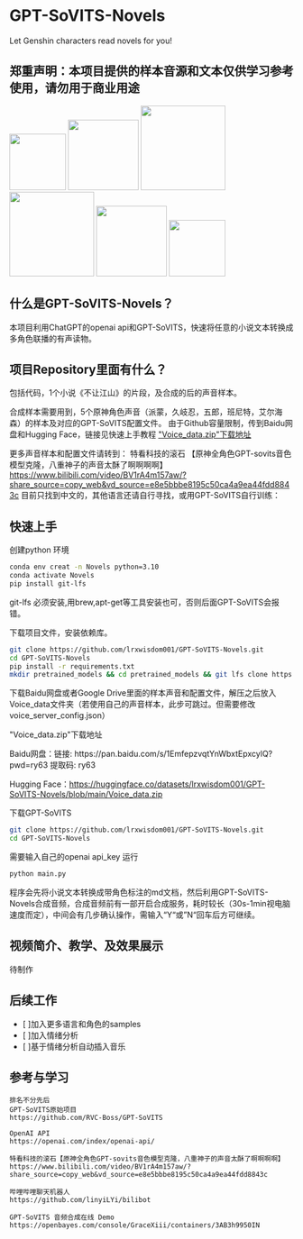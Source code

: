# GPT-SoVITS-Novels
Let Genshin characters read novels for you!

## 郑重声明：本项目提供的样本音源和文本仅供学习参考使用，请勿用于商业用途
<img src="https://github.com/lrxwisdom001/GPT-SoVITS-Novels/assets/106758196/69cb3a68-9f6e-4211-bc9b-9222efdac845" height="100">
<img src="https://github.com/lrxwisdom001/GPT-SoVITS-Novels/assets/106758196/69cb3a68-9f6e-4211-bc9b-9222efdac845" height="125">
<img src="https://github.com/lrxwisdom001/GPT-SoVITS-Novels/assets/106758196/69cb3a68-9f6e-4211-bc9b-9222efdac845" height="150">

<img src="https://github.com/lrxwisdom001/GPT-SoVITS-Novels/assets/106758196/69cb3a68-9f6e-4211-bc9b-9222efdac845" height="150">
<img src="https://github.com/lrxwisdom001/GPT-SoVITS-Novels/assets/106758196/69cb3a68-9f6e-4211-bc9b-9222efdac845" height="125">
<img src="https://github.com/lrxwisdom001/GPT-SoVITS-Novels/assets/106758196/69cb3a68-9f6e-4211-bc9b-9222efdac845" height="100">

## 什么是GPT-SoVITS-Novels？
本项目利用ChatGPT的openai api和GPT-SoVITS，快速将任意的小说文本转换成多角色联播的有声读物。

## 项目Repository里面有什么？
包括代码，1个小说《不让江山》的片段，及合成的后的声音样本。

合成样本需要用到，5个原神角色声音（派蒙，久岐忍，五郎，班尼特，艾尔海森）的样本及对应的GPT-SoVITS配置文件。
由于Github容量限制，传到Baidu网盘和Hugging Face，链接见快速上手教程 ["Voice_data.zip"下载地址](#1)



更多声音样本和配置文件请转到：
特看科技的滚石 
【原神全角色GPT-sovits音色模型克隆，八重神子的声音太酥了啊啊啊啊】 
https://www.bilibili.com/video/BV1rA4m157aw/?share_source=copy_web&vd_source=e8e5bbbe8195c50ca4a9ea44fdd8843c
目前只找到中文的，其他语言还请自行寻找，或用GPT-SoVITS自行训练：

## 快速上手
创建python 环境
 ```bash
conda env creat -n Novels python=3.10
conda activate Novels
pip install git-lfs

  ```
git-lfs 必须安装,用brew,apt-get等工具安装也可，否则后面GPT-SoVITS会报错。

下载项目文件，安装依赖库。
 ```bash
git clone https://github.com/lrxwisdom001/GPT-SoVITS-Novels.git
cd GPT-SoVITS-Novels
pip install -r requirements.txt
mkdir pretrained_models && cd pretrained_models && git lfs clone https://huggingface.co/lj1995/GPT-SoVITS
  ```
下载Baidu网盘或者Google Drive里面的样本声音和配置文件，解压之后放入Voice_data文件夹（若使用自己的声音样本，此步可跳过。但需要修改 voice_server_config.json）

<p id="1">"Voice_data.zip"下载地址</p> 
Baidu网盘：链接: https://pan.baidu.com/s/1EmfepzvqtYnWbxtEpxcylQ?pwd=ry63 提取码: ry63 

Hugging Face：https://huggingface.co/datasets/lrxwisdom001/GPT-SoVITS-Novels/blob/main/Voice_data.zip

下载GPT-SoVITS
 ```bash
git clone https://github.com/lrxwisdom001/GPT-SoVITS-Novels.git
cd GPT-SoVITS-Novels
  ```

需要输入自己的openai api_key
运行
 ```bash
python main.py
  ```
程序会先将小说文本转换成带角色标注的md文档，然后利用GPT-SoVITS-Novels合成音频，合成音频前有一部开启合成服务，耗时较长（30s-1min视电脑速度而定），中间会有几步确认操作，需输入“Y“或”N“回车后方可继续。

## 视频简介、教学、及效果展示
待制作

## 后续工作
- [ ]加入更多语言和角色的samples
- [ ]加入情绪分析
- [ ]基于情绪分析自动插入音乐

## 参考与学习
 ```code
排名不分先后
GPT-SoVITS原始项目
https://github.com/RVC-Boss/GPT-SoVITS

OpenAI API
https://openai.com/index/openai-api/

特看科技的滚石【原神全角色GPT-sovits音色模型克隆，八重神子的声音太酥了啊啊啊啊】 
https://www.bilibili.com/video/BV1rA4m157aw/?share_source=copy_web&vd_source=e8e5bbbe8195c50ca4a9ea44fdd8843c

哔哩哔哩聊天机器人
https://github.com/linyiLYi/bilibot

GPT-SoVITS 音频合成在线 Demo
https://openbayes.com/console/GraceXiii/containers/3AB3h9950IN
  ```
